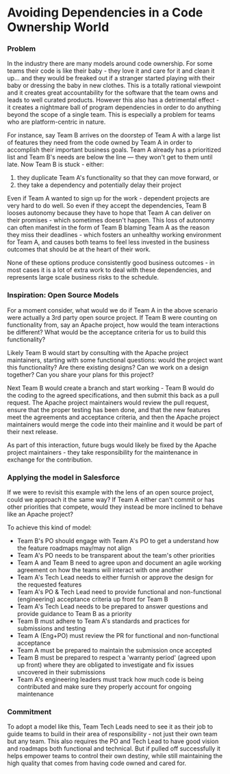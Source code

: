 # Avoiding Dependencies in a Code Ownership World

### Problem

In the industry there are many models around code ownership. For some teams their code is like their baby - they love it and care for it and clean it up... and they would be freaked out if a stranger started playing with their baby or dressing the baby in new clothes. This is a totally rational viewpoint and it creates great accountability for the software that the team owns and leads to well curated products. However this also has a detrimental effect - it creates a nightmare ball of program dependencies in order to do anything beyond the scope of a single team. This is especially a problem for teams who are platform-centric in nature. 

For instance, say Team B arrives on the doorstep of Team A with a large list of features they need from the code owned by Team A in order to accomplish their important business goals. Team A already has a prioritized list and Team B's needs are below the line — they won't get to them until late. Now Team B is stuck - either:

1. they duplicate Team A's functionality so that they can move forward, or 
2. they take a dependency and potentially delay their project


Even if Team A wanted to sign up for the work - dependent projects are very hard to do well. So even if they accept the dependencies, Team B looses autonomy because they have to hope that Team A can deliver on their promises - which sometimes doesn't happen. This loss of autonomy can often manifest in the form of Team B blaming Team A as the reason they miss their deadlines - which fosters an unhealthy working environment for Team A, and causes both teams to feel less invested in the business outcomes that should be at the heart of their work.

None of these options produce consistently good business outcomes - in most cases it is a lot of extra work to deal with these dependencies, and represents large scale business risks to the schedule. 

### Inspiration: Open Source Models

For a moment consider, what would we do if Team A in the above scenario were actually a 3rd party open source project. If Team B were counting on functionality from, say an Apache project, how would the team interactions be different? What would be the acceptance criteria for us to build this functionality?

Likely Team B would start by consulting with the Apache project maintainers, starting with some functional questions: would the project want this functionality? Are there existing designs? Can we work on a design together? Can you share your plans for this project?

Next Team B would create a branch and start working - Team B would do the coding to the agreed specifications, and then submit this back as a pull request. The Apache project maintainers would review the pull request, ensure that the proper testing has been done, and that the new features meet the agreements and acceptance criteria, and then the Apache project maintainers would merge the code into their mainline and it would be part of their next release. 

As part of this interaction, future bugs would likely be fixed by the Apache project maintainers - they take responsibility for the maintenance in exchange for the contribution. 

### Applying the model in Salesforce

If we were to revisit this example with the lens of an open source project, could we approach it the same way? If Team A either can't commit or has other priorities that compete, would they instead be more inclined to behave like an Apache project?

To achieve this kind of model:

* Team B's PO should engage with Team A's PO to get a understand how the feature roadmaps may/may not align
* Team A's PO needs to be transparent about the team's other priorities
* Team A and Team B need to agree upon and document an agile working agreement on how the teams will interact with one another
* Team A's Tech Lead needs to either furnish or approve the design for the requested features
* Team A's PO & Tech Lead need to provide functional and non-functional (engineering) acceptance criteria up front for Team B
* Team A's Tech Lead needs to be prepared to answer questions and provide guidance to Team B as a priority
* Team B must adhere to Team A's standards and practices for submissions and testing
* Team A (Eng+PO) must review the PR for functional and non-functional acceptance
* Team A must be prepared to maintain the submission once accepted 
* Team B must be prepared to respect a 'warranty period' (agreed upon up front) where they are obligated to investigate and fix issues uncovered in their submissions
* Team A's engineering leaders must track how much code is being contributed and make sure they properly account for ongoing maintenance

### Commitment

To adopt a model like this, Team Tech Leads need to see it as their job to guide teams to build in their area of responsibility - not just their own team but any team. This also requires the PO and Tech Lead to have good vision and roadmaps both functional and technical. But if pulled off successfully it helps empower teams to control their own destiny, while still maintaining the high quality that comes from having code owned and cared for. 
